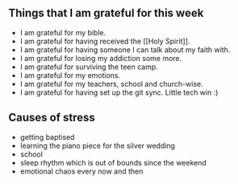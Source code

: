 ## Things that I am grateful for this week

- I am grateful for my bible.
- I am grateful for having received the [[Holy Spirit]].
- I am grateful for having someone I can talk about my faith with.
- I am grateful for losing my addiction some more.
- I am grateful for surviving the teen camp.
- I am grateful for my emotions.
- I am grateful for my teachers, school and church-wise.
- I am grateful for having set up the git sync. Little tech win :)
## Causes of stress

- getting baptised
- learning the piano piece for the silver wedding
- school
- sleep rhythm which is out of bounds since the weekend
- emotional chaos every now and then